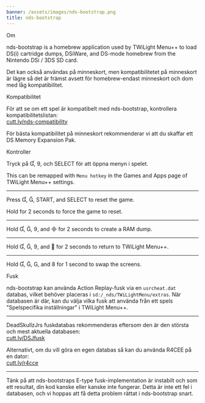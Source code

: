 ```yaml
---
banner: /assets/images/nds-bootstrap.png
title: nds-bootstrap
---
```


<div id="about" class="section-title">Om</div>
<div class="section-body">
    <p>
        nds-bootstrap is a homebrew application used by TWiLight Menu++ to load DS(i) cartridge dumps, DSiWare, and DS-mode homebrew from the Nintendo DSi / 3DS SD card.
    </p>
    <p>
        Det kan också användas på minneskort, men kompatibilitetet på minneskort är lägre så det är främst avsett för homebrew-endast minneskort och dom med låg kompatibilitet.
    </p>
</div>

<div id="compatibility" class="section-title">Kompatibilitet</div>
<div class="section-body">
    <p>
        För att se om ett spel är kompatibelt med nds-bootstrap, kontrollera kompatibilitetslistan:<br><a href="https://cutt.ly/nds-compatibility">cutt.ly/nds-compatibility</a>
    </p>
    <p>
        För bästa kompatibilitet på minneskort rekommenderar vi att du skaffar ett DS Memory Expansion Pak.
    </p>
</div>

<div id="controls" class="section-title">Kontroller</div>
<div class="section-body">
    <p>
        Tryck på &#xE004;, &#xE07A;, och SELECT för att öppna menyn i spelet.
    </p>
    <p>
        This can be remapped with <code>Menu hotkey</code> in the Games and Apps page of TWiLight Menu++ settings.
    </p>
    <hr>
    <p>
        Press &#xE004;, &#xE005;, START, and SELECT to reset the game.
    </p>
    <p>
        Hold for 2 seconds to force the game to reset.
    </p>
    <hr>
    <p>
        Hold &#xE004;, &#xE005;, &#xE07A;, and &#xE000; for 2 seconds to create a RAM dump.
    </p>
    <hr>
    <p>
        Hold &#xE004;, &#xE005;, &#xE07A;, and &#xE001; for 2 seconds to return to TWiLight Menu++.
    </p>
    <hr>
    <p>
        Hold &#xE004;, &#xE005;, &#xE002;, and &#xE079; for 1 second to swap the screens.
    </p>
</div>

<div id="cheats" class="section-title">Fusk</div>
<div class="section-body">
    <p>
        nds-bootstrap kan använda Action Replay-fusk via en <code>usrcheat.dat</code> databas, vilket behöver placeras i <code>sd:/_nds/TWiLightMenu/extras</code>. När databasen är där, kan du välja vilka fusk att använda från ett spels "Spelspecifika inställningar" i TWiLight Menu++.
    </p>
    <hr>
    <p>
        DeadSkullzJrs fuskdatabas rekommenderas eftersom den är den största och mest aktuella databasen:<br><a href="https://cutt.ly/DSJCheats">cutt.ly/DSJfusk</a>
    </p>
    <p>
        Alternativt, om du vill göra en egen databas så kan du använda R4CEE på en dator:<br><a href="https://cutt.ly/r4cce">cutt.ly/r4cce</a>
    </p>
    <hr>
    <p>
        Tänk på att nds-bootstraps E-type fusk-implementation är instabilt och som ett resultat, din kod kanske eller kanske inte fungerar. Detta är inte ett fel i databasen, och vi hoppas att få detta problem rättat i nds-bootstrap snart.
    </p>
</div>
